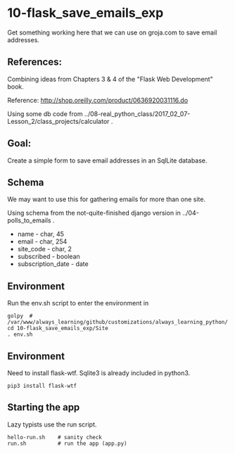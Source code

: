 
# 10-flask_save_emails_exp

Get something working here that we can use on groja.com to save email addresses.

## References:

Combining ideas from Chapters 3 & 4 of the "Flask Web Development" book.

Reference: http://shop.oreilly.com/product/0636920031116.do

Using some db code from ../08-real_python_class/2017_02_07-Lesson_2/class_projects/calculator .

## Goal:

Create a simple form to save email addresses in an SqlLite database.

## Schema

We may want to use this for gathering emails for more than one site.

Using schema from the not-quite-finished django version in ../04-polls_to_emails .

* name - char, 45
* email - char, 254
* site_code - char, 2
* subscribed - boolean
* subscription_date - date

## Environment

Run the env.sh script to enter the environment in

```
golpy  # /var/www/always_learning/github/customizations/always_learning_python/
cd 10-flask_save_emails_exp/Site
. env.sh
```

## Environment

Need to install flask-wtf.
Sqlite3 is already included in python3.

```
pip3 install flask-wtf
```

## Starting the app

Lazy typists use the run script.

```
hello-run.sh    # sanity check
run.sh          # run the app (app.py)
```
